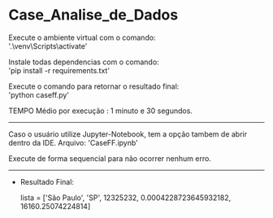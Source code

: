 # Case_Analise_de_Dados

Execute o ambiente virtual com o comando:  
  '.\venv\Scripts\activate'

Instale todas dependencias com o comando:  
  'pip install -r requirements.txt'
  
Execute o comando para retornar o resultado final:  
  'python caseff.py' 
  
  TEMPO Médio por execução : 1 minuto e 30 segundos.

------------------------------------------------------------------

Caso o usuário utilize Jupyter-Notebook, tem a opção tambem de abrir dentro da IDE.
Arquivo: 'CaseFF.ipynb'

Execute de forma sequencial para não ocorrer nenhum erro.
    
------------------------------------------------------------------
- Resultado Final:

    lista = ['São Paulo', 'SP', 12325232, 0.0004228723645932182, 16160.25074224814]
    
    
